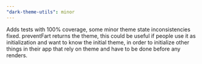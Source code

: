 ```yaml
---
"dark-theme-utils": minor
---
```


Adds tests with 100% coverage, some minor theme state inconsistencies fixed. preventFart returns the theme, this could be useful if people use it as initialization and want to know the initial theme, in order to initialize other things in their app that rely on theme and have to be done before any renders.
